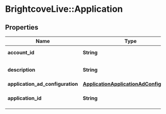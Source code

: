 # BrightcoveLive::Application

## Properties
Name | Type | Description | Notes
------------ | ------------- | ------------- | -------------
**account_id** | **String** | The account id | 
**description** | **String** | The ad application description | 
**application_ad_configuration** | [**ApplicationApplicationAdConfiguration**](ApplicationApplicationAdConfiguration.md) |  | 
**application_id** | **String** | The ad application id | 


